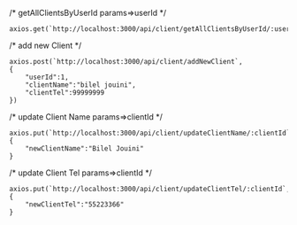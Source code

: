 /* getAllClientsByUserId params=>userId */

    axios.get(`http://localhost:3000/api/client/getAllClientsByUserId/:userId`)

/* add new Client */

    axios.post(`http://localhost:3000/api/client/addNewClient`,
    {
        "userId":1,
        "clientName":"bilel jouini",
        "clientTel":99999999
    })

/* update Client Name params=>clientId */

    axios.put(`http://localhost:3000/api/client/updateClientName/:clientId`,
    {
        "newClientName":"Bilel Jouini"
    }
/* update Client Tel params=>clientId */

    axios.put(`http://localhost:3000/api/client/updateClientTel/:clientId`,
    {
        "newClientTel":"55223366"
    }

